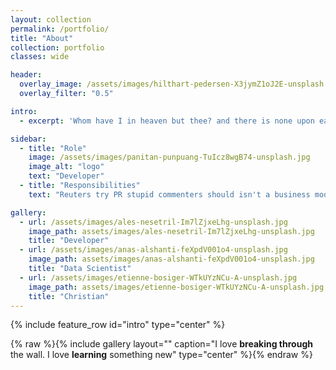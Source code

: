 ```yaml
---
layout: collection
permalink: /portfolio/
title: "About"
collection: portfolio
classes: wide

header:
  overlay_image: /assets/images/hilthart-pedersen-X3jymZ1oJ2E-unsplash.jpg
  overlay_filter: "0.5"

intro: 
  - excerpt: 'Whom have I in heaven but thee? and there is none upon earth that I desire beside thee. My flesh and my heart faileth: but God is the strength of my heart, and my portion for ever. Psalms 73:25-26'

sidebar:
  - title: "Role"
    image: /assets/images/panitan-punpuang-TuIcz8wgB74-unsplash.jpg
    image_alt: "logo"
    text: "Developer"
  - title: "Responsibilities"
    text: "Reuters try PR stupid commenters should isn't a business model"

gallery:
  - url: /assets/images/ales-nesetril-Im7lZjxeLhg-unsplash.jpg
    image_path: assets/images/ales-nesetril-Im7lZjxeLhg-unsplash.jpg
    title: "Developer"
  - url: /assets/images/anas-alshanti-feXpdV001o4-unsplash.jpg
    image_path: assets/images/anas-alshanti-feXpdV001o4-unsplash.jpg
    title: "Data Scientist"
  - url: /assets/images/etienne-bosiger-WTkUYzNCu-A-unsplash.jpg
    image_path: assets/images/etienne-bosiger-WTkUYzNCu-A-unsplash.jpg
    title: "Christian"
---
```


{% include feature_row id="intro" type="center" %}

{% raw %}{% include gallery layout="" caption="I love **breaking through** the wall. I love **learning** something new" type="center" %}{% endraw %}

